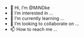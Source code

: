 - 👋 Hi, I’m @MiNDke
- 👀 I’m interested in ...
- 🌱 I’m currently learning ...
- 💞️ I’m looking to collaborate on ...
- 📫 How to reach me ...

<!---
MiNDke/MiNDke is a ✨ special ✨ repository because its `README.md` (this file) appears on your GitHub profile.
You can click the Preview link to take a look at your changes.
--->
